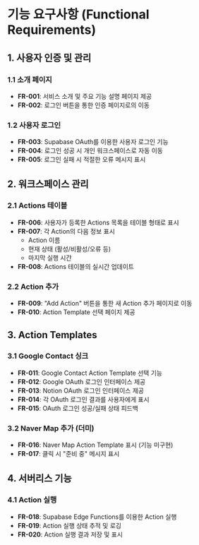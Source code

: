 # 기능 요구사항 (Functional Requirements)

## 1. 사용자 인증 및 관리

### 1.1 소개 페이지

- **FR-001**: 서비스 소개 및 주요 기능 설명 페이지 제공
- **FR-002**: 로그인 버튼을 통한 인증 페이지로의 이동

### 1.2 사용자 로그인

- **FR-003**: Supabase OAuth를 이용한 사용자 로그인 기능
- **FR-004**: 로그인 성공 시 개인 워크스페이스로 자동 이동
- **FR-005**: 로그인 실패 시 적절한 오류 메시지 표시

## 2. 워크스페이스 관리

### 2.1 Actions 테이블

- **FR-006**: 사용자가 등록한 Actions 목록을 테이블 형태로 표시
- **FR-007**: 각 Action의 다음 정보 표시
  - Action 이름
  - 현재 상태 (활성/비활성/오류 등)
  - 마지막 실행 시간
- **FR-008**: Actions 테이블의 실시간 업데이트

### 2.2 Action 추가

- **FR-009**: "Add Action" 버튼을 통한 새 Action 추가 페이지로 이동
- **FR-010**: Action Template 선택 페이지 제공

## 3. Action Templates

### 3.1 Google Contact 싱크

- **FR-011**: Google Contact Action Template 선택 기능
- **FR-012**: Google OAuth 로그인 인터페이스 제공
- **FR-013**: Notion OAuth 로그인 인터페이스 제공
- **FR-014**: 각 OAuth 로그인 결과를 사용자에게 표시
- **FR-015**: OAuth 로그인 성공/실패 상태 피드백

### 3.2 Naver Map 추가 (더미)

- **FR-016**: Naver Map Action Template 표시 (기능 미구현)
- **FR-017**: 클릭 시 "준비 중" 메시지 표시

## 4. 서버리스 기능

### 4.1 Action 실행

- **FR-018**: Supabase Edge Functions를 이용한 Action 실행
- **FR-019**: Action 실행 상태 추적 및 로깅
- **FR-020**: Action 실행 결과 저장 및 표시
